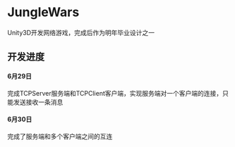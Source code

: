 # JungleWars
Unity3D开发网络游戏，完成后作为明年毕业设计之一



## 开发进度

#### 6月29日

完成TCPServer服务端和TCPClient客户端，实现服务端对一个客户端的连接，只能发送接收一条消息

#### 6月30日

完成了服务端和多个客户端之间的互连

